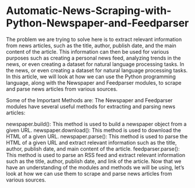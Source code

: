# Automatic-News-Scraping-with-Python-Newspaper-and-Feedparser
The problem we are trying to solve here is to extract relevant information from news articles, such as the title, author, publish date, and the main content of the article. This information can then be used for various purposes such as creating a personal news feed, analyzing trends in the news, or even creating a dataset for natural language processing tasks. In the news, or even creating a dataset for natural language processing tasks. In this article, we will look at how we can use the Python programming language, along with the Newspaper and Feedparser modules, to scrape and parse news articles from various sources.

Some of the Important Methods are:
The Newspaper and  Feedparser modules have several useful methods for extracting and parsing news articles:

newspaper.build(): This method is used to build a newspaper object from a given URL.
newspaper.download(): This method is used to download the HTML of a given URL.
newspaper.parse(): This method is used to parse the HTML of a given URL and extract relevant information such as the title, author, publish date, and main content of the article.
feedparser.parse(): This method is used to parse an RSS feed and extract relevant information such as the title, author, publish date, and link of the article.
Now that we have an understanding of the modules and methods we will be using, let’s look at how we can use them to scrape and parse news articles from various sources.
